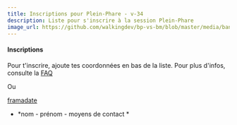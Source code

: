 ```yaml
---
title: Inscriptions pour Plein-Phare - v-34
description: Liste pour s'inscrire à la session Plein-Phare
image_url: https://github.com/walkingdev/bp-vs-bm/blob/master/media/banner-inscription.png?raw=true
---
```


#### Inscriptions

Pour t'inscrire, ajoute tes coordonnées en bas de la liste.
Pour plus d'infos, consulte la [FAQ](http://walkingdev.fr/#walkingdev/bp-vs-bm/blob/master/v-34/faq.md)

Ou

[framadate](https://framadate.org/mem44pewWPaLlWll)
	
* *nom - prénom - moyens de contact *

